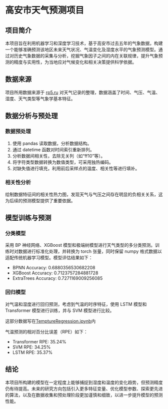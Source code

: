 # 高安市天气预测项目

## 项目简介

本项目旨在利用机器学习和深度学习技术，基于高安市过去五年的气象数据，构建一个能够准确预测该地区未来天气状况、气温变化及湿度水平的气象预测模型。通过对历史气象数据的采集与分析，挖掘气象因子之间的内在关联规律，提升气象预测的精度与实用性，为当地应对气候变化和相关决策提供科学依据。

## 数据来源

项目所用数据来源于 [rp5.ru](http://rp5.ru/) 对天气记录的整理，数据涵盖了时间、气压、气温、湿度、天气类型等气象学基本特征。

## 数据分析与预处理

### 数据预处理

1. 使用 pandas 读取数据，分析数据结构。
2. 通过 datetime 函数对时间索引重新排列。
3. 分析数据间相关性，去除无关列（如“ff10”等）。
4. 将字符类型数据转换为数值类型，可采用独热编码。
5. 对缺失值进行填充，利用前后采样点的温度、相关性等进行填补。

### 相关性分析

绘制数据特征间的相关性热力图，发现天气与气压之间存在明显的负相关关系，这为后续的预测模型提供了重要依据。

## 模型训练与预测

### 分类模型

采用 BP 神经网络、XGBoost 模型和极端树模型进行天气类型的多分类预测。训练时对数据进行标准化处理，并转换为 torch 张量，同时保留 numpy 格式数据以适配传统机器学习模型。模型评估结果如下：

* BPNN Accuracy: 0.6880356530682208
* XGBoost Accuracy: 0.7123757284881728
* ExtraTrees Accuracy: 0.7271169009256085

### 回归模型

对气温和湿度进行回归预测，考虑到气温的时序特征，使用 LSTM 模型和 Transformer 模型进行训练，并与 SVM 模型进行比较。

这部分数据写在[TemptureRegression.ipynb](/TemptureRegression.ipynb)内

气温预测的相对百分比误差（RPE）如下：

* Transformer RPE: 35.24%
* SVM RPE: 34.25%
* LSTM RPE: 35.37%

## 结论

本项目所构建的模型在一定程度上能够捕捉到湿度和温度的变化趋势，但预测精度仍有待提高。未来的研究方向包括引入更多特征变量、优化模型参数、探索更先进的算法，以及在数据收集和预处理阶段更加谨慎和细致，以进一步提升模型的预测性能。
